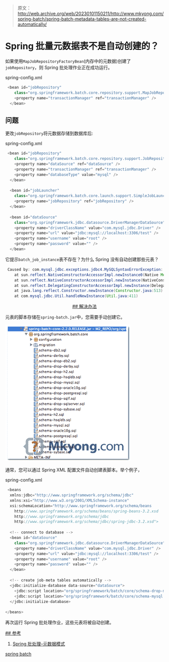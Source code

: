 > 原文：<http://web.archive.org/web/20230101150211/http://www.mkyong.com/spring-batch/spring-batch-metadata-tables-are-not-created-automatically/>

# Spring 批量元数据表不是自动创建的？

如果使用`MapJobRepositoryFactoryBean`(内存中的元数据)创建了`jobRepository`，则 Spring 批处理作业正在成功运行。

spring-config.xml

```java
 <bean id="jobRepository"
    class="org.springframework.batch.core.repository.support.MapJobRepositoryFactoryBean">
    <property name="transactionManager" ref="transactionManager" />
  </bean> 
```

## 问题

更改`jobRepository`将元数据存储到数据库后:

spring-config.xml

```java
 <bean id="jobRepository"
	class="org.springframework.batch.core.repository.support.JobRepositoryFactoryBean">
	<property name="dataSource" ref="dataSource" />
	<property name="transactionManager" ref="transactionManager" />
	<property name="databaseType" value="mysql" />
  </bean>

  <bean id="jobLauncher"
	class="org.springframework.batch.core.launch.support.SimpleJobLauncher">
	<property name="jobRepository" ref="jobRepository" />
  </bean>

  <bean id="dataSource"
	class="org.springframework.jdbc.datasource.DriverManagerDataSource">
	<property name="driverClassName" value="com.mysql.jdbc.Driver" />
	<property name="url" value="jdbc:mysql://localhost:3306/test" />
	<property name="username" value="root" />
	<property name="password" value="" />
  </bean> 
```

它提示`batch_job_instance`表不存在？为什么 Spring 没有自动创建那些元表？

```java
 Caused by: com.mysql.jdbc.exceptions.jdbc4.MySQLSyntaxErrorException: Table db.batch_job_instance' doesn't exist
	at sun.reflect.NativeConstructorAccessorImpl.newInstance0(Native Method)
	at sun.reflect.NativeConstructorAccessorImpl.newInstance(NativeConstructorAccessorImpl.java:39)
	at sun.reflect.DelegatingConstructorAccessorImpl.newInstance(DelegatingConstructorAccessorImpl.java:27)
	at java.lang.reflect.Constructor.newInstance(Constructor.java:513)
	at com.mysql.jdbc.Util.handleNewInstance(Util.java:411) 
```

 <ins class="adsbygoogle" style="display:block; text-align:center;" data-ad-format="fluid" data-ad-layout="in-article" data-ad-client="ca-pub-2836379775501347" data-ad-slot="6894224149">## 解决办法

元表的脚本存储在`spring-batch.jar`中，您需要手动创建它。

![spring-batch-meta-data-tables](img/a1476d2569e1a7796013f71071c696b2.png)

通常，您可以通过 Spring XML 配置文件自动创建表脚本。举个例子，

spring-config.xml

```java
 <beans 
  xmlns:jdbc="http://www.springframework.org/schema/jdbc" 
  xmlns:xsi="http://www.w3.org/2001/XMLSchema-instance"
  xsi:schemaLocation="http://www.springframework.org/schema/beans 
	http://www.springframework.org/schema/beans/spring-beans-3.2.xsd
	http://www.springframework.org/schema/jdbc 
	http://www.springframework.org/schema/jdbc/spring-jdbc-3.2.xsd">

  <!-- connect to database -->
  <bean id="dataSource"
	class="org.springframework.jdbc.datasource.DriverManagerDataSource">
	<property name="driverClassName" value="com.mysql.jdbc.Driver" />
	<property name="url" value="jdbc:mysql://localhost:3306/test" />
	<property name="username" value="root" />
	<property name="password" value="" />
  </bean>

  <!-- create job-meta tables automatically -->
  <jdbc:initialize-database data-source="dataSource">
	<jdbc:script location="org/springframework/batch/core/schema-drop-mysql.sql" />
	<jdbc:script location="org/springframework/batch/core/schema-mysql.sql" />
  </jdbc:initialize-database>

</beans> 
```

再次运行 Spring 批处理作业，这些元表将被自动创建。

 <ins class="adsbygoogle" style="display:block" data-ad-client="ca-pub-2836379775501347" data-ad-slot="8821506761" data-ad-format="auto" data-ad-region="mkyongregion">## 参考

1.  [Spring 批处理–元数据模式](http://web.archive.org/web/20190226173225/http://static.springsource.org/spring-batch/reference/html/metaDataSchema.html)

[spring batch](http://web.archive.org/web/20190226173225/http://www.mkyong.com/tag/spring-batch/)







